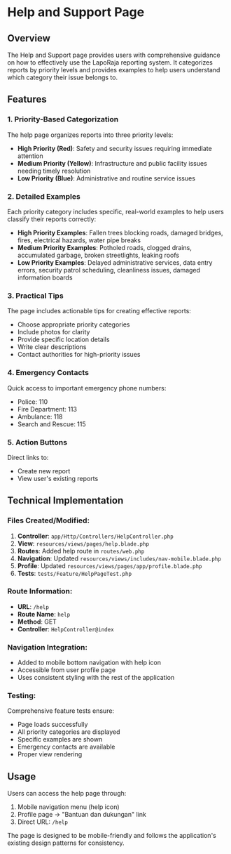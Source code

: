 # Help and Support Page

## Overview
The Help and Support page provides users with comprehensive guidance on how to effectively use the LapoRaja reporting system. It categorizes reports by priority levels and provides examples to help users understand which category their issue belongs to.

## Features

### 1. Priority-Based Categorization
The help page organizes reports into three priority levels:

- **High Priority (Red)**: Safety and security issues requiring immediate attention
- **Medium Priority (Yellow)**: Infrastructure and public facility issues needing timely resolution
- **Low Priority (Blue)**: Administrative and routine service issues

### 2. Detailed Examples
Each priority category includes specific, real-world examples to help users classify their reports correctly:

- **High Priority Examples**: Fallen trees blocking roads, damaged bridges, fires, electrical hazards, water pipe breaks
- **Medium Priority Examples**: Potholed roads, clogged drains, accumulated garbage, broken streetlights, leaking roofs
- **Low Priority Examples**: Delayed administrative services, data entry errors, security patrol scheduling, cleanliness issues, damaged information boards

### 3. Practical Tips
The page includes actionable tips for creating effective reports:
- Choose appropriate priority categories
- Include photos for clarity
- Provide specific location details
- Write clear descriptions
- Contact authorities for high-priority issues

### 4. Emergency Contacts
Quick access to important emergency phone numbers:
- Police: 110
- Fire Department: 113
- Ambulance: 118
- Search and Rescue: 115

### 5. Action Buttons
Direct links to:
- Create new report
- View user's existing reports

## Technical Implementation

### Files Created/Modified:
1. **Controller**: `app/Http/Controllers/HelpController.php`
2. **View**: `resources/views/pages/help.blade.php`
3. **Routes**: Added help route in `routes/web.php`
4. **Navigation**: Updated `resources/views/includes/nav-mobile.blade.php`
5. **Profile**: Updated `resources/views/pages/app/profile.blade.php`
6. **Tests**: `tests/Feature/HelpPageTest.php`

### Route Information:
- **URL**: `/help`
- **Route Name**: `help`
- **Method**: GET
- **Controller**: `HelpController@index`

### Navigation Integration:
- Added to mobile bottom navigation with help icon
- Accessible from user profile page
- Uses consistent styling with the rest of the application

### Testing:
Comprehensive feature tests ensure:
- Page loads successfully
- All priority categories are displayed
- Specific examples are shown
- Emergency contacts are available
- Proper view rendering

## Usage

Users can access the help page through:
1. Mobile navigation menu (help icon)
2. Profile page → "Bantuan dan dukungan" link
3. Direct URL: `/help`

The page is designed to be mobile-friendly and follows the application's existing design patterns for consistency.